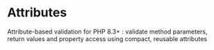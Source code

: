 # Attributes
Attribute-based validation for PHP 8.3+ : validate method parameters, return values and property access using compact, reusable attributes

